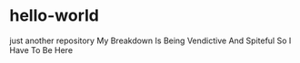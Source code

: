 # hello-world
just another repository
My Breakdown Is Being Vendictive And Spiteful So I Have To Be Here
